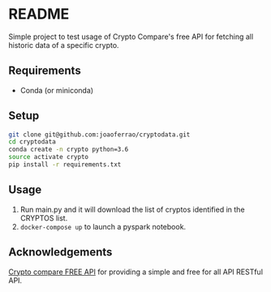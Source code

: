 # README
Simple project to test usage of Crypto Compare's free API for fetching all historic
data of a specific crypto.

## Requirements
- Conda (or miniconda)

## Setup
```bash
git clone git@github.com:joaoferrao/cryptodata.git 
cd cryptodata
conda create -n crypto python=3.6
source activate crypto
pip install -r requirements.txt
```

## Usage
1. Run main.py and it will download the list of cryptos identified in the CRYPTOS list.
2. `docker-compose up` to launch a pyspark notebook.



## Acknowledgements
[Crypto compare FREE API](https://min-api.cryptocompare.com/) for providing a simple and free for all API RESTful API.
